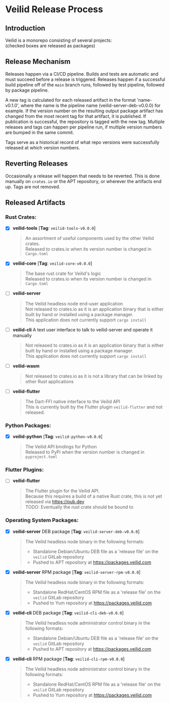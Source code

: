 # Veilid Release Process

## Introduction

Veilid is a monorepo consisting of several projects:  
(checked boxes are released as packages)

## Release Mechanism

Releases happen via a CI/CD pipeline. Builds and tests are automatic and must succeed before a release is triggered. Releases happen if a successful build pipeline off of the `main` branch runs, followed by test pipeline, followed by package pipeline. 

A new tag is calculated for each released artifact in the format 'name-v0.1.0', where the name is the pipeline name (veilid-server-deb-v0.0.0) for example. If the version number on the resulting output package artifact has changed from the most recent tag for that artifact, it is published. If publication is successful, the repository is tagged with the new tag. Multiple releases and tags can happen per pipeline run, if multiple version numbers are bumped in the same commit.

Tags serve as a historical record of what repo versions were successfully released at which version numbers.

## Reverting Releases

Occasionally a release will happen that needs to be reverted. This is done manually on `crates.io` or the APT repository, or wherever the artifacts end up. Tags are not removed.

## Released Artifacts

### Rust Crates:
- [x] __veilid-tools__ [**Tag**: `veilid-tools-v0.0.0`]
  > An assortment of useful components used by the other Veilid crates.  
  > Released to crates.io when its version number is changed in `Cargo.toml`
- [x] __veilid-core__  [**Tag**: `veilid-core-v0.0.0`]
  > The base rust crate for Veilid's logic  
  > Released to crates.io when its version number is changed in `Cargo.toml`
- [ ] __veilid-server__ 
  > The Veilid headless node end-user application  
  > Not released to crates.io as it is an application binary that is either built by hand or installed using a package manager.  
  > This application does not currently support `cargo install`
- [ ] __veilid-cli__ A text user interface to talk to veilid-server and operate it manually
  > Not released to crates.io as it is an application binary that is either built by hand or installed using a package manager.  
  > This application does not currently support `cargo install`
- [ ] __veilid-wasm__
  > Not released to crates.io as it is not a library that can be linked by other Rust applications
- [ ] __veilid-flutter__ 
  > The Dart-FFI native interface to the Veilid API  
  > This is currently built by the Flutter plugin `veilid-flutter` and not released.

### Python Packages:
- [x] __veilid-python__ [**Tag**: `veilid-python-v0.0.0`] 
  > The Veilid API bindings for Python  
  > Released to PyPi when the version number is changed in `pyproject.toml`
  
### Flutter Plugins:
- [ ] __veilid-flutter__ 
  > The Flutter plugin for the Veilid API.  
  > Because this requires a build of a native Rust crate, this is not yet released via https://pub.dev  
  > TODO: Eventually the rust crate should be bound to 

### Operating System Packages:
- [x] __veilid-server__ DEB package [**Tag**: `veilid-server-deb-v0.0.0`] 
  > The Veilid headless node binary in the following formats:  
  >  * Standalone Debian/Ubuntu DEB file as a 'release file' on the `veilid` GitLab repository
  >  * Pushed to APT repository at https://packages.veilid.com
- [x] __veilid-server__ RPM package [**Tag**: `veilid-server-rpm-v0.0.0`] 
  > The Veilid headless node binary in the following formats:  
  >  * Standalone RedHat/CentOS RPM file as a 'release file' on the `veilid` GitLab repository
  >  * Pushed to Yum repository at https://packages.veilid.com
- [x] __veilid-cli__ DEB package [**Tag**: `veilid-cli-deb-v0.0.0`] 
  > The Veilid headless node administrator control binary in the following formats:  
  >  * Standalone Debian/Ubuntu DEB file as a 'release file' on the `veilid` GitLab repository
  >  * Pushed to APT repository at https://packages.veilid.com
- [x] __veilid-cli__ RPM package [**Tag**: `veilid-cli-rpm-v0.0.0`] 
  > The Veilid headless node administrator control binary in the following formats:  
  >  * Standalone RedHat/CentOS RPM file as a 'release file' on the `veilid` GitLab repository
  >  * Pushed to Yum repository at https://packages.veilid.com

